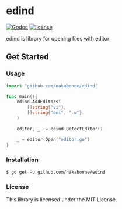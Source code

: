 # edind

[![Godoc](http://img.shields.io/badge/godoc-reference-blue.svg?style=flat)](https://godoc.org/github.com/nakabonne/edind)
[![license](http://img.shields.io/badge/license-MIT-red.svg?style=flat)](https://raw.githubusercontent.com/nakabonne/edind/master/LICENSE)

edind is library for opening files with editor


## Get Started

### Usage

```go
import "github.com/nakabonne/edind"

func main(){
	edind.AddEditors(
		[]string{"vi"},
		[]string{"oni", "-w"},
	)

	editor, _ := edind.DetectEditor()

	_ = editor.Open("editor.go")
}
```

### Installation

```
$ go get -u github.com/nakabonne/edind
```

### License

This library is licensed under the MIT License.
